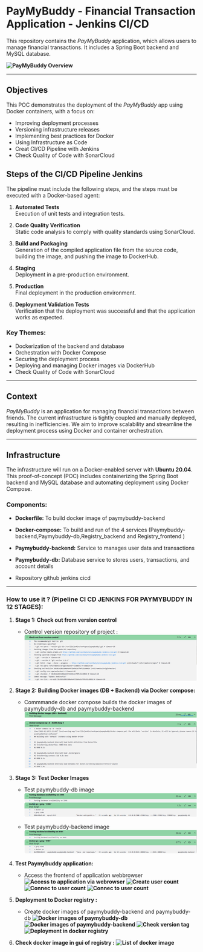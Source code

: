 
# PayMyBuddy - Financial Transaction Application - Jenkins CI/CD

This repository contains the *PayMyBuddy* application, which allows users to manage financial transactions. It includes a Spring Boot backend and MySQL database.

**![PayMyBuddy Overview](https://lh7-rt.googleusercontent.com/docsz/AD_4nXf0fGeMjotdY0KzJL13cmGhXad3GM_kn7OSXZJ4CCSQ89zZTlrhBVVi91QjRMgVeszmUMAMAgyavzr4VyQ9YOAUiWmL2sF6aVQYiJPLZfztxv7ERNsIra2O_2SYIX5ZFY5eOARMeI2qnOwrIymuyJnvtuYs?key=mLqAl_ccMoG4hHcRzSYKpw)**

---

## Objectives

This POC demonstrates the deployment of the *PayMyBuddy* app using Docker containers, with a focus on:

- Improving deployment processes
- Versioning infrastructure releases
- Implementing best practices for Docker
- Using Infrastructure as Code
- Creat CI/CD Pipeline with Jenkins
- Check Quality of Code with SonarCloud

## **Steps of the CI/CD Pipeline Jenkins**

The pipeline must include the following steps, and the steps must be executed with a Docker-based agent:

1. **Automated Tests**  
   Execution of unit tests and integration tests.

2. **Code Quality Verification**  
   Static code analysis to comply with quality standards using SonarCloud.

3. **Build and Packaging**  
   Generation of the compiled application file from the source code, building the image, and pushing the image to DockerHub.

4. **Staging**  
   Deployment in a pre-production environment.

5. **Production**  
   Final deployment in the production environment.

6. **Deployment Validation Tests**  
   Verification that the deployment was successful and that the application works as expected.

### Key Themes:

- Dockerization of the backend and database
- Orchestration with Docker Compose
- Securing the deployment process
- Deploying and managing Docker images via DockerHub
- Check Quality of Code with SonarCloud

---

## Context

*PayMyBuddy* is an application for managing financial transactions between friends. The current infrastructure is tightly coupled and manually deployed, resulting in inefficiencies. We aim to improve scalability and streamline the deployment process using Docker and container orchestration.

---

## Infrastructure

The infrastructure will run on a Docker-enabled server with **Ubuntu 20.04**. This proof-of-concept (POC) includes containerizing the Spring Boot backend and MySQL database and automating deployment using Docker Compose.

### Components:

- **Dockerfile:** To build docker image of paymybuddy-backend
- **Docker-compose:** To build and run of the 4 services (Paymybuddy-backend,Paymybuddy-db,Registry_backend and Registry_frontend )

- **Paymybuddy-backend:** Service to manages user data and transactions
- **Paymybuddy-db:** Database service to stores users, transactions, and account details
- Repository github jenkins cicd

---

### How to use it ? (Pipeline CI CD JENKINS FOR PAYMYBUDDY IN 12 STAGES):


1. **Stage 1:  Check out from version control**
   - Control version repository of project  :
     **![Check out from version control](/screenshots/stage1-Checkoutfromversioncontrol.png)**

2. **Stage 2: Building Docker images (DB + Backend) via Docker compose:**
   - Commmande docker compose builds the docker images of paymybuddy-db and paymybuddy-backend
     **![Build DB and Backend images](/screenshots/Stage2-Build-Docker-image-BD-BAKCEND.png)**
3. **Stage 3: Test Docker Images**
   - Test paymybuddy-db image
   **![Testing database availability on 3306](/screenshots/Stage-3-Test-database.png)**
     
    - Test paymybuddy-backend image
   **![Testing database availability on 3306](/screenshots/Stage-3-Test-backend.png)**

4. **Test Paymybuddy application:**
   - Access the frontend of application webbrowser
   **![Access to application via webrowser](/screenshots/Lancement-application-Paymybuddy.png)**
   **![Create user count](/screenshots/Creation-compte-utilisateur.png)**
   **![Connec to user count](/screenshots/Creation-compte-utilisateur-2.png)**
   **![Connec to user count](/screenshots/Creation-compte-utilisateur-2.png)**

5. **Deployment to Docker registry :**
   - Create docker images of paymybuddy-backend and paymybuddy-db
   **![Docker images of paymybuddy-db](/screenshots/capture-image-container-paymybuddy-db.png)**
   **![Docker images of paymybuddy-backend](/screenshots/capture-image-container-paymybuddy-backend.png)**
   **![Check version tag](/screenshots/version-tag-local-paymybuddy.png)**
   **![Deployment in docker registry](/screenshots/Push-images-registry-preivee.png)**

6. **Check docker image in gui of registry :**
 **![List of docker image](/screenshots/GUI-REGSITRY-PAYMYBUDDY.png)**
   

